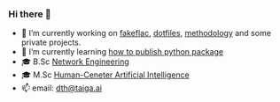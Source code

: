 ### Hi there 👋

- 🔭 I’m currently working on [fakeflac](https://github.com/DannyDannyDanny/fakeflac), [dotfiles](https://github.com/DannyDannyDanny/dotfiles), [methodology](https://github.com/DannyDannyDanny/methodology) and some private projects.
- 🌱 I’m currently learning [how to publish python package](https://realpython.com/pypi-publish-python-package/)
- 🎓 B.Sc [Network Engineering](https://www.dtu.dk/uddannelse/bachelor/uddannelsesretninger/cyberteknologi)
- 🎓 M.Sc [Human-Ceneter Artificial Intelligence](https://www.dtu.dk/english/education/graduate/msc-programmes/Human-Centered-Artificial-Intelligence)
- 📫 email: dth@taiga.ai
